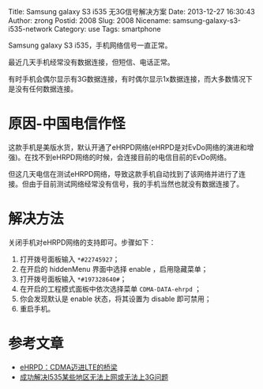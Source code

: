 Title: Samsung galaxy S3 i535 无3G信号解决方案
Date: 2013-12-27 16:30:43
Author: zrong
Postid: 2008
Slug: 2008
Nicename: samsung-galaxy-s3-i535-network
Category: use
Tags: smartphone

Samsung galaxy S3 i535，手机网络信号一直正常。

最近几天手机经常没有数据连接，但短信、电话正常。

有时手机会偶尔显示有3G数据连接，有时偶尔显示1x数据连接，而大多数情况下是没有任何数据连接。

# 原因-中国电信作怪

这款手机是美版水货，默认开通了eHRPD网络(eHRPD是对EvDo网络的演进和增强)。在找不到eHRPD网络的时候，会连接目前的电信目前的EvDo网络。

但这几天电信在测试eHRPD网络，导致这款手机自动找到了该网络并进行了连接。但由于目前测试网络经常没有信号，我的手机当然也就没有数据连接了。

# 解决方法

关闭手机对eHRPD网络的支持即可。步骤如下：

1.  打开拨号面板输入 `*#22745927`；
2.  在开启的 hiddenMenu 界面中选择 enable ，启用隐藏菜单；
3.  打开拨号面板输入 `*#197328640#`；
4.  在开启的工程模式面板中依次选择菜单 `CDMA-DATA-ehrpd` ；
5.  你会发现默认是 enable 状态，将其设置为 disable 即可禁用；
6.  重启手机。

# 参考文章

-   [eHRPD：CDMA迈进LTE的桥梁](http://www.cww.net.cn/tech/html/2011/8/29/20118291430189039.htm)
-   [成功解决I535某些地区无法上网或无法上3G问题]([http://diypda.com/forum.php?mod=viewthread&tid=1028813&reltid=875023&pre_pos=3)

